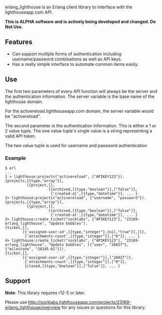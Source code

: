 
erlang\_lighthouse is an Erlang client library to interface with the lighthouseapp.com API.

**This is ALPHA software and is actively being developed and changed. Do Not Use.**

## Features

 * Can support multiple forms of authentication including username/password combinations as well as API keys.
 * Has a really simple interface to automate common items easily.

## Use

The first two parameters of every API function will always be the server and the authentication information. The server variable is the base name of the lighthouse domain.

For the activereload.lighthouseapp.com domain, the server variable would be "activereload".

The second parameter is the authentication information. This is either a 1 or 2 value tuple. The one value tuple's single value is a string representing a valid API token.

The two value tuple is used for username and password authentication

### Example

    $ erl
    ...
    1 > lighthouse:projects("activereload", {"APIKEY123"}).
    {projects,[{type,"array"}],
              [{project,[],
                        [{archived,[{type,"boolean"}],["false"]},
                         {'created-at',[{type,"datetime"}], ... }
    2> lighthouse:projects("activereload", {"username", "password"}).
    {projects,[{type,"array"}],
              [{project,[],
                        [{archived,[{type,"boolean"}],["false"]},
                         {'created-at',[{type,"datetime"}], ... }
    3> lighthouse:create_ticket("socklabs", {"APIKEY123"}, "23169-erlang_lighthouse", "Update bobbles").
    {ticket,[],
            [{'assigned-user-id',[{type,"integer"},{nil,"true"}],[]},
             {'attachments-count',[{type,"integer"}],["0"]}, ... }
    4> lighthouse:create_ticket("socklabs", {"APIKEY123"}, "23169-erlang_lighthouse", "Update bobbles", [{"user", "26027"}, {"milestone", "28145-01"}]).
    {ticket,[],
            [{'assigned-user-id',[{type,"integer"}],["26027"]},
             {'attachments-count',[{type,"integer"}],["0"]},
             {closed,[{type,"boolean"}],["false"]}, ... }

## Support

**Note**: This library requires r12-5 or later.

Please use http://socklabs.lighthouseapp.com/projects/23169-erlang_lighthouse/overview for any issues or questions for this library.
